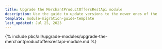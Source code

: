```yaml
---
title: Upgrade the MerchantProductOffersRestApi module
description: Use the guide to update versions to the newer ones of the MerchantProductOffersRestApi module.
template: module-migration-guide-template
last_updated: Jul 25, 2023
---
```


{% include pbc/all/upgrade-modules/upgrade-the-merchantproductoffersrestapi-module.md %} <!-- To edit, see /_includes/pbc/all/upgrade-modules/upgrade-the-merchantproductoffersrestapi-module.md -->
